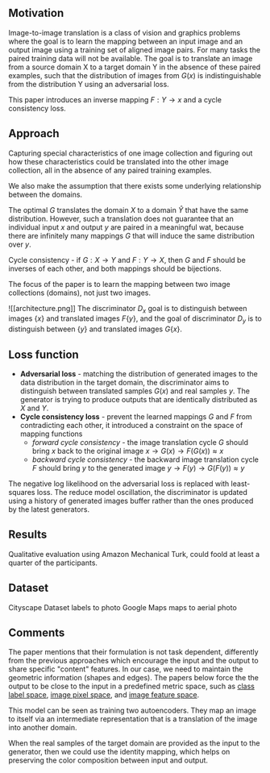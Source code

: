 ## Motivation
Image-to-image translation is a class of vision and graphics problems where the goal is to learn the mapping between an input image and an output image using a training set of aligned image pairs. For many tasks the paired training data will not be available.
The goal is to translate an image from a source domain X to a target domain Y in the absence of these paired examples, such that the distribution of images from $G(x)$ is indistinguishable from the distribution Y using an adversarial loss.

This paper introduces an inverse mapping $F: Y \rightarrow x$  and a cycle consistency loss.
## Approach
Capturing special characteristics of one image collection and figuring out how these characteristics could be translated into the other image collection, all in the absence of any paired training examples.

We also make the assumption that there exists some underlying relationship between the domains.

The optimal $G$ translates the domain $X$ to a domain $\hat{Y}$ that have the same distribution. However, such a translation does not guarantee that an individual input $x$ and output $y$ are paired in a meaningful wat, because there are infinitely many mappings $G$ that will induce the same distribution over $y$.

Cycle consistency - if $G: X \rightarrow Y$ and $F: Y \rightarrow X$, then $G$ and $F$ should be inverses of each other, and both mappings should be bijections.

The focus of the paper is to learn the mapping between two image collections (domains), not just two images.

![[architecture.png]]
The discriminator $D_x$ goal is to distinguish between images $\{x\}$ and translated images $F\{y\}$, and the goal of discriminator $D_y$ is to distinguish between $\{y\}$ and translated images $G\{x\}$.
## Loss function
- **Adversarial loss** - matching the distribution of generated images to the data distribution in the target domain, the discriminator aims to distinguish between translated samples $G(x)$ and real samples $y$. The generator is trying to produce outputs that are identically distributed as $X$ and $Y$. 
- **Cycle consistency loss** - prevent the learned mappings $G$ and $F$ from contradicting each other, it introduced a constraint on the space of mapping functions
	- *forward cycle consistency* - the image translation cycle $G$ should bring $x$ back to the original image
	  $x \rightarrow G(x) \rightarrow F(G(x)) \approx x$ 
	- *backward cycle consistency* - the backward image translation cycle $F$ should bring $y$ to the generated image
	  $y \rightarrow F(y) \rightarrow G(F(y)) \approx y$

The negative log likelihood on the adversarial loss is replaced with least-squares loss.
The reduce model oscillation, the discriminator is updated using a history of generated images buffer rather than the ones produced by the latest generators.
## Results
Qualitative evaluation using Amazon Mechanical Turk, could foold at least a quarter of the participants.
## Dataset
Cityscape Dataset labels to photo
Google Maps maps to aerial photo
## Comments
The paper mentions that their formulation is not task dependent, differently from the previous approaches which encourage the input and the output to share specific "content" features. In our case, we need to maintain the geometric information (shapes and edges). The papers below force the the output to be close to the input in a predefined metric space, such as [class label space](https://arxiv.org/pdf/1612.05424.pdf), [image pixel space](https://arxiv.org/pdf/1612.07828.pdf), and [image feature space](https://arxiv.org/pdf/1611.02200.pdf).

This model can be seen as training two autoencoders. They map an image to itself via an intermediate representation that is a translation of the image into another domain.

When the real samples of the target domain are provided as the input to the generator, then we could use the identity mapping, which helps on preserving the color composition between input and output.